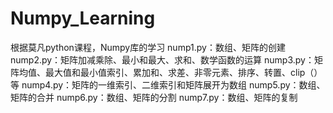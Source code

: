 # Numpy_Learning
根据莫凡python课程，Numpy库的学习
nump1.py：数组、矩阵的创建
nump2.py：矩阵加减乘除、最小和最大、求和、数学函数的运算
nump3.py：矩阵均值、最大值和最小值索引、累加和、求差、非零元素、排序、转置、clip（）等
nump4.py：矩阵的一维索引、二维索引和矩阵展开为数组
nump5.py：数组、矩阵的合并
nump6.py：数组、矩阵的分割
nump7.py：数组、矩阵的复制
